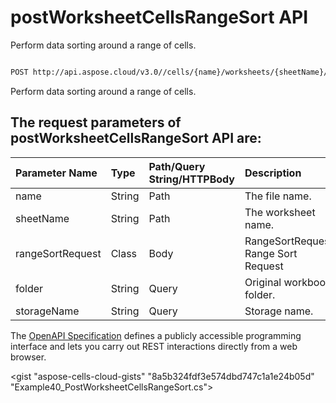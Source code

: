 # **postWorksheetCellsRangeSort API**

Perform data sorting around a range of cells. 

```bash

POST http://api.aspose.cloud/v3.0//cells/{name}/worksheets/{sheetName}/ranges/sort

```
Perform data sorting around a range of cells.

## The request parameters of **postWorksheetCellsRangeSort** API are: 

| Parameter Name | Type | Path/Query String/HTTPBody | Description | 
| :- | :- | :- |:- | 
|name|String|Path|The file name.|
|sheetName|String|Path|The worksheet name.|
|rangeSortRequest|Class|Body|RangeSortRequest Range Sort Request |
|folder|String|Query|Original workbook folder.|
|storageName|String|Query|Storage name.|


The [OpenAPI Specification](https://reference.aspose.cloud/cells/#/RangesController/PostWorksheetCellsRangeSort) defines a publicly accessible programming interface and lets you carry out REST interactions directly from a web browser.

<gist "aspose-cells-cloud-gists" "8a5b324fdf3e574dbd747c1a1e24b05d" "Example40_PostWorksheetCellsRangeSort.cs">


